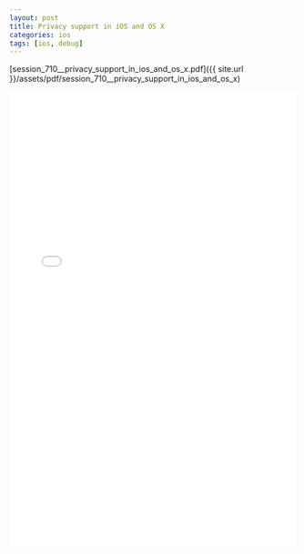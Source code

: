 ```yaml
---
layout: post
title: Privacy support in iOS and OS X
categories: ios
tags: [ios, debug]
---
```


[session_710__privacy_support_in_ios_and_os_x.pdf]({{ site.url }}/assets/pdf/session_710__privacy_support_in_ios_and_os_x)  

<embed src="/assets/pdf/session_710__privacy_support_in_ios_and_os_x.pdf" type="application/pdf" width="100%" height="800em" />
 
